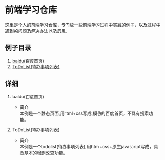 # 前端学习仓库
这里是个人的前端学习仓库，专门放一些前端学习过程中实践的例子，以及过程中遇到的问题及解决办法以及反思。
## 例子目录
1. [baidu(百度首页)][baidu]
2. [ToDoList(待办事项列表)][todolist]  

## 详细
1. baidu(百度首页)    
    - 简介  
    本例是一个静态页面,用html+css写成,模仿的百度首页，不具有搜索功能。

2. ToDoList(待办事项列表)  
    - 简介  
    本例是一个todolist(待办事项列表),用html+css+原生javascript写成，具备基本的增删改查功能。

[baidu]:https://github.com/zzl428/learnweb/tree/master/baidu
[todolist]:https://github.com/zzl428/learnweb/tree/master/Todolist